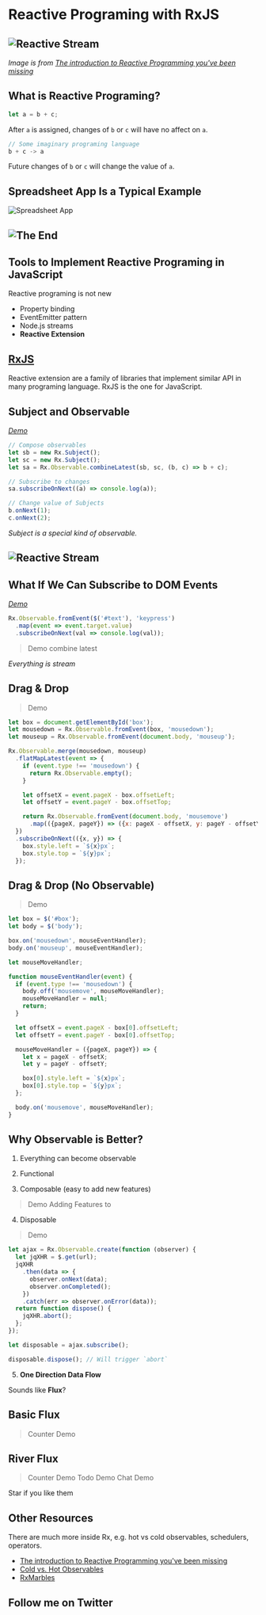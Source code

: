 # Reactive Programing with RxJS

## ![Reactive Stream](/slides/img/reactive-stream.png)

_Image is from [The introduction to Reactive Programming you've been missing](https://gist.github.com/staltz/868e7e9bc2a7b8c1f754)_

## What is Reactive Programing?

```js
let a = b + c;
```

After `a` is assigned, changes of `b` or `c` will have no affect on `a`.

```js
// Some imaginary programing language
b + c -> a
```

Future changes of `b` or `c` will change the value of `a`.

## Spreadsheet App Is a Typical Example

![Spreadsheet App](/slides/img/spreadsheet-app.jpg)

## ![The End](/slides/img/the-end.jpg)

## Tools to Implement Reactive Programing in JavaScript

Reactive programing is not new

- Property binding
- EventEmitter pattern
- Node.js streams
- **Reactive Extension**

## [RxJS](http://reactivex.io/)

Reactive extension are a family of libraries that implement similar API in many programing language. RxJS is the one for JavaScript.

## Subject and Observable

_[Demo]()_

```js
// Compose observables
let sb = new Rx.Subject();
let sc = new Rx.Subject();
let sa = Rx.Observable.combineLatest(sb, sc, (b, c) => b + c);

// Subscribe to changes
sa.subscribeOnNext((a) => console.log(a));

// Change value of Subjects
b.onNext(1);
c.onNext(2);
```

_Subject is a special kind of observable._

## ![Reactive Stream](/slides/img/reactive-stream.png)

## What If We Can Subscribe to DOM Events

_[Demo]()_

```js
Rx.Observable.fromEvent($('#text'), 'keypress')
  .map(event => event.target.value)
  .subscribeOnNext(val => console.log(val));
```

> Demo combine latest

_Everything is stream_

## Drag & Drop

> Demo

```js
let box = document.getElementById('box');
let mousedown = Rx.Observable.fromEvent(box, 'mousedown');
let mouseup = Rx.Observable.fromEvent(document.body, 'mouseup');

Rx.Observable.merge(mousedown, mouseup)
  .flatMapLatest(event => {
    if (event.type !== 'mousedown') {
      return Rx.Observable.empty();
    }

    let offsetX = event.pageX - box.offsetLeft;
    let offsetY = event.pageY - box.offsetTop;

    return Rx.Observable.fromEvent(document.body, 'mousemove')
      .map(({pageX, pageY}) => ({x: pageX - offsetX, y: pageY - offsetY}))
  })
  .subscribeOnNext(({x, y}) => {
    box.style.left = `${x}px`;
    box.style.top = `${y}px`;
  });
```

## Drag & Drop (No Observable)

> Demo

```js
let box = $('#box');
let body = $('body');

box.on('mousedown', mouseEventHandler);
body.on('mouseup', mouseEventHandler);

let mouseMoveHandler;

function mouseEventHandler(event) {
  if (event.type !== 'mousedown') {
    body.off('mousemove', mouseMoveHandler);
    mouseMoveHandler = null;
    return;
  }

  let offsetX = event.pageX - box[0].offsetLeft;
  let offsetY = event.pageY - box[0].offsetTop;

  mouseMoveHandler = ({pageX, pageY}) => {
    let x = pageX - offsetX;
    let y = pageY - offsetY;

    box[0].style.left = `${x}px`;
    box[0].style.top = `${y}px`;
  };

  body.on('mousemove', mouseMoveHandler);
}
```

## Why Observable is Better?

1. Everything can become observable

2. Functional

3. Composable (easy to add new features)

> Demo Adding Features to

4. Disposable

> Demo

```js
let ajax = Rx.Observable.create(function (observer) {
  let jqXHR = $.get(url);
  jqXHR
    .then(data => {
      observer.onNext(data);
      observer.onCompleted();
    })
    .catch(err => observer.onError(data));
  return function dispose() {
    jqXHR.abort();
  };
});

let disposable = ajax.subscribe();

disposable.dispose(); // Will trigger `abort`
```

5. **One Direction Data Flow**

Sounds like **Flux**?

## Basic Flux

> Counter Demo

## River Flux

> Counter Demo
> Todo Demo
> Chat Demo

Star if you like them

## Other Resources

There are much more inside Rx, e.g. hot vs cold observables, schedulers, operators.

- [The introduction to Reactive Programming you've been missing](https://gist.github.com/staltz/868e7e9bc2a7b8c1f754)
- [Cold vs. Hot Observables](https://github.com/Reactive-Extensions/RxJS/blob/master/doc/gettingstarted/creating.md#cold-vs-hot-observables)
- [RxMarbles](http://rxmarbles.com/)

## Follow me on Twitter
